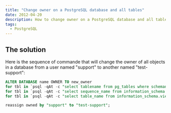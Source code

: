```yaml
---
title: "Change owner on a PostgreSQL database and all tables"
date: 2012-04-20
description: How to change owner on a PostgreSQL database and all tables
tags:
  - PostgreSQL
---
```


## The solution

Here is the sequence of commande that will change the owner of all objects in a database from a user named "support" to another named "test-support":
```sql
ALTER DATABASE name OWNER TO new_owner
for tbl in `psql -qAt -c "select tablename from pg_tables where schemaname = 'public';" YOUR_DB` ; do psql -c "alter table $tbl owner to NEW_OWNER" YOUR_DB ; done
for tbl in `psql -qAt -c "select sequence_name from information_schema.sequences where sequence_schema = 'public';" YOUR_DB` ; do  psql -c "alter table $tbl owner to NEW_OWNER" YOUR_DB ; done
for tbl in `psql -qAt -c "select table_name from information_schema.views where table_schema = 'public';" YOUR_DB` ; do  psql -c "alter table $tbl owner to NEW_OWNER" YOUR_DB ; done
```

```sql
reassign owned by "support" to "test-support";
```
